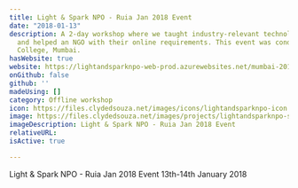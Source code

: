 ```yaml
---
title: Light & Spark NPO - Ruia Jan 2018 Event
date: "2018-01-13"
description: A 2-day workshop where we taught industry-relevant technologies to students
  and helped an NGO with their online requirements. This event was conducted at Ruia
  College, Mumbai.
hasWebsite: true
website: https://lightandsparknpo-web-prod.azurewebsites.net/mumbai-2018/
onGithub: false
github: ''
madeUsing: []
category: Offline workshop
icon: https://files.clydedsouza.net/images/icons/lightandsparknpo-icon.png
image: https://files.clydedsouza.net/images/projects/lightandsparknpo-siteteaser.png
imageDescription: Light & Spark NPO - Ruia Jan 2018 Event
relativeURL: 
isActive: true

---
```


Light & Spark NPO - Ruia Jan 2018 Event 13th-14th January 2018